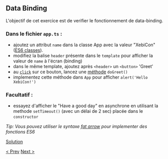 ## Data Binding

L'objectif de cet exercice est de verifier le fonctionnement de data-binding.

### Dans le fichier `app.ts` :

- ajoutez un attribut `name` dans la classe App avec la valeur "XebiCon" ([ES6 classes](https://developer.mozilla.org/en-US/docs/Web/JavaScript/Reference/Classes)).
- modifiez la balise `header` présente dans le `template` pour afficher la valeur de `name` à l'écran (binding)
- dans le même template, ajoutez après `<header>` un `<button>` 'Greet'
- au [`click`](http://xebia-france.github.io/slot-angular2/#/3/10) sur ce bouton, lancez une [méthode](http://javascriptplayground.com/blog/2014/07/introduction-to-es6-classes-tutorial/) `doGreet()`
- implementez cette méthode dans `App` pour afficher `alert('Hello XebiCon!')`

### Facultatif : 

- essayez d'afficher le "Have a good day" en asynchrone en utilisant la methode `setTimeout()` (avec un délai de 2 sec) placée dans le `constructor`
  
_Tip: Vous pouvez utiliser le syntaxe [fat arrow](https://developer.mozilla.org/en-US/docs/Web/JavaScript/Reference/Functions/Arrow_functions) pour implementer des fonctions ES6_


[Solution](1-data-binding-solution.md)

[< Prev](0-getting-started.md) [Next >](2-first-component.md)
